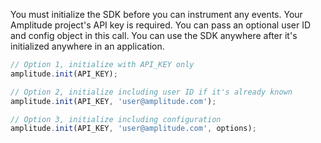 You must initialize the SDK before you can instrument any events. Your Amplitude project's API key is required. You can pass an optional user ID and config object in this call. You can use the SDK anywhere after it's initialized anywhere in an application.

```ts
// Option 1, initialize with API_KEY only
amplitude.init(API_KEY);

// Option 2, initialize including user ID if it's already known
amplitude.init(API_KEY, 'user@amplitude.com');

// Option 3, initialize including configuration
amplitude.init(API_KEY, 'user@amplitude.com', options);
```
